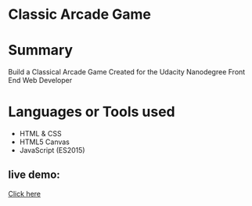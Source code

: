 # Classic Arcade Game

# Summary
Build a Classical Arcade Game 
Created for the Udacity Nanodegree Front End Web Developer


# Languages or Tools used

- HTML & CSS
- HTML5 Canvas
- JavaScript (ES2015)



## live demo: 
[Click here](https://naaadaa.github.io/arcade-game/index.html)





